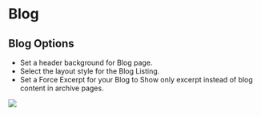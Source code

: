 # Blog

## Blog Options

* Set a header background for Blog page.
* Select the layout style for the Blog Listing.
* Set a Force Excerpt for your Blog to Show only excerpt instead of blog content in archive pages.

![](http://transvelo.github.io/docs/bethlehem/images/theme-options-blog.png)
